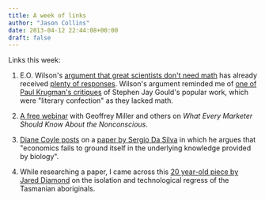 ```yaml
---
title: A week of links
author: "Jason Collins"
date: 2013-04-12 22:44:08+00:00
draft: false
---
```


Links this week:



	
  1. E.O. Wilson's [argument that great scientists don't need math](http://online.wsj.com/article/SB10001424127887323611604578398943650327184.html) has already received [plenty of responses](http://www.slate.com/articles/health_and_science/science/2013/04/e_o_wilson_is_wrong_about_math_and_science.html). Wilson's argument reminded me of [one of Paul Krugman's critiques](https://www.jasoncollins.blog/krugman-on-gould-and-maynard-smith/) of Stephen Jay Gould's popular work, which were "literary confection" as they lacked math.

	
  2. [A free webinar](http://www.tiptaplab.com/tiptap-lab-webinar) with Geoffrey Miller and others on _What Every Marketer Should Know About the Nonconscious_.

	
  3. [Diane Coyle posts](http://www.enlightenmenteconomics.com/blog/index.php/2013/04/humans-not-agents/) on a [paper by Sergio Da Silva](http://mpra.ub.uni-muenchen.de/45660/1/MPRA_paper_45660.pdf) in which he argues that "economics fails to ground itself in the underlying knowledge provided by biology".

	
  4. While researching a paper, I came across this [20 year-old piece by Jared Diamond](http://discovermagazine.com/1993/mar/tenthousandyears189#.UWiNkCsY3_Q) on the isolation and technological regress of the Tasmanian aboriginals.


